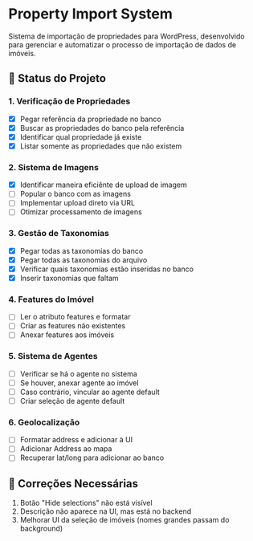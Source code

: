 # Property Import System

Sistema de importação de propriedades para WordPress, desenvolvido para gerenciar e automatizar o processo de importação de dados de imóveis.

## 🚀 Status do Projeto

### 1. Verificação de Propriedades
- [x] Pegar referência da propriedade no banco
- [x] Buscar as propriedades do banco pela referência
- [x] Identificar qual propriedade já existe
- [x] Listar somente as propriedades que não existem

### 2. Sistema de Imagens
- [x] Identificar maneira eficiênte de upload de imagem
- [ ] Popular o banco com as imagens
- [ ] Implementar upload direto via URL
- [ ] Otimizar processamento de imagens

### 3. Gestão de Taxonomias
- [x] Pegar todas as taxonomias do banco
- [x] Pegar todas as taxonomias do arquivo
- [x] Verificar quais taxonomias estão inseridas no banco
- [x] Inserir taxonomias que faltam

### 4. Features do Imóvel
- [ ] Ler o atributo features e formatar
- [ ] Criar as features não existentes
- [ ] Anexar features aos imóveis

### 5. Sistema de Agentes
- [ ] Verificar se há o agente no sistema
- [ ] Se houver, anexar agente ao imóvel
- [ ] Caso contrário, vincular ao agente default
- [ ] Criar seleção de agente default

### 6. Geolocalização
- [ ] Formatar address e adicionar à UI
- [ ] Adicionar Address ao mapa
- [ ] Recuperar lat/long para adicionar ao banco

## 🐛 Correções Necessárias

1. Botão "Hide selections" não está visível
2. Descrição não aparece na UI, mas está no backend
3. Melhorar UI da seleção de imóveis (nomes grandes passam do background)
